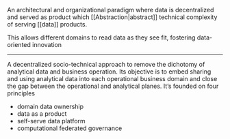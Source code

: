 An architectural and organizational paradigm where data is decentralized and served as product which [[Abstraction|abstract]] technical complexity of serving [[data]] products.

This allows different domains to read data as they see fit, fostering data-oriented innovation

---

A decentralized socio-technical approach to remove the dichotomy of analytical data and business operation. Its objective is to embed sharing and using analytical data into each operational business domain and close the gap between the operational and analytical planes. It’s founded on four principles

- domain data ownership
- data as a product
- self-serve data platform
- computational federated governance